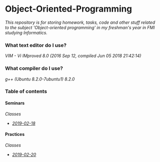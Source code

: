 # Object-Oriented-Programming
_This repository is for storing homework, tasks, code and other stuff related to the subject 'Object-oriented
programming' in my freshman's year in FMI studying Informatics._

### What text editor do I use?

_VIM - Vi IMproved 8.0 (2016 Sep 12, compiled Jun 05 2018 21:42:14)_

### What compiler do I use?

_g++ (Ubuntu 8.2.0-7ubuntu1) 8.2.0_

### Table of contents

#### Seminars

_Classes_</br>
 - _[2019-02-18](./Seminars/Tasks/2019/02/18)_</br>

#### Practices  

_Classes_</br>
 - _[2019-02-20](./Practices/Tasks/2019/02/20)_</br>

